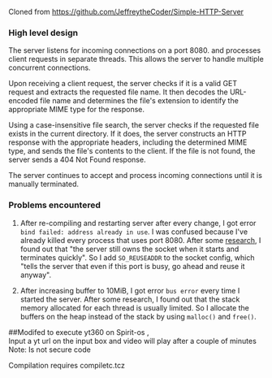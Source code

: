 Cloned from https://github.com/JeffreytheCoder/Simple-HTTP-Server

### High level design
The server listens for incoming connections on a port 8080. and processes client requests in separate threads. This allows the server to handle multiple concurrent connections.

Upon receiving a client request, the server checks if it is a valid GET request and extracts the requested file name. It then decodes the URL-encoded file name and determines the file's extension to identify the appropriate MIME type for the response.

Using a case-insensitive file search, the server checks if the requested file exists in the current directory. If it does, the server constructs an HTTP response with the appropriate headers, including the determined MIME type, and sends the file's contents to the client. If the file is not found, the server sends a 404 Not Found response.

The server continues to accept and process incoming connections until it is manually terminated.

### Problems encountered
1. After re-compiling and restarting server after every change, I got error `bind failed: address already in use`. I was confused because I've already killed every process that uses port 8080. After some [research](https://stackoverflow.com/questions/15198834/bind-failed-address-already-in-use), I found out that "the server still owns the socket when it starts and terminates quickly". So I add `SO_REUSEADDR` to the socket config, which "tells the server that even if this port is busy, go ahead and reuse it anyway".

2. After increasing buffer to 10MiB, I got error `bus error` every time I started the server. After some research, I found out that the stack memory allocated for each thread is usually limited. So I allocate the buffers on the heap instead of the stack by using `malloc()` and `free()`.

##Modifed to execute yt360 on Spirit-os ,  
Input a yt url on the input box and video will play after a couple of minutes 
Note: Is not secure code 

Compilation requires 
compiletc.tcz 


